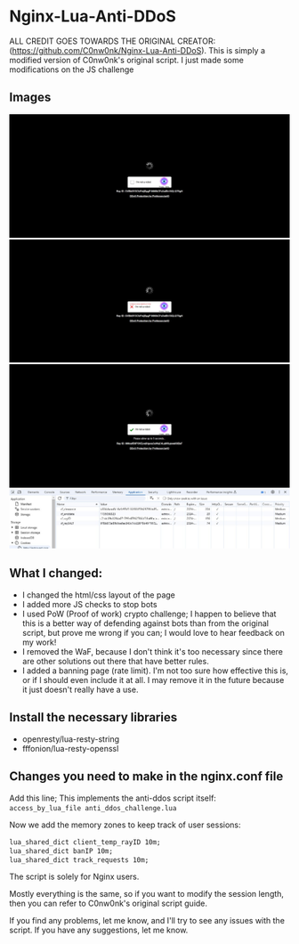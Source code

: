 # Nginx-Lua-Anti-DDoS

ALL CREDIT GOES TOWARDS THE ORIGINAL CREATOR: (https://github.com/C0nw0nk/Nginx-Lua-Anti-DDoS). This is simply a modified version of C0nw0nk's original script. I just made some modifications on the JS challenge

## Images
![Captcha Page](https://github.com/ProfessorJarIO/Nginx-Lua-Anti-DDoS/blob/main/Captcha1.jpg)
![Captcha Page Fail](https://github.com/ProfessorJarIO/Nginx-Lua-Anti-DDoS/blob/main/Captcha2.jpg)
![Captcha Page Success](https://github.com/ProfessorJarIO/Nginx-Lua-Anti-DDoS/blob/main/Captcha3.jpg)
![Captcha Cookies](https://github.com/ProfessorJarIO/Nginx-Lua-Anti-DDoS/blob/main/Cookies.jpg)


## What I changed:
- I changed the html/css layout of the page
- I added more JS checks to stop bots
- I used PoW (Proof of work) crypto challenge; I happen to believe that this is a better way of defending against bots than from the original script, but prove me wrong if you can; I would love to hear feedback on my work!
- I removed the WaF, because I don't think it's too necessary since there are other solutions out there that have better rules.
- I added a banning page (rate limit). I'm not too sure how effective this is, or if I should even include it at all. I may remove it in the future because it just doesn't really have a use.

## Install the necessary libraries
- openresty/lua-resty-string
- fffonion/lua-resty-openssl

## Changes you need to make in the nginx.conf file

Add this line; This implements the anti-ddos script itself:
`access_by_lua_file anti_ddos_challenge.lua`

Now we add the memory zones to keep track of user sessions:
```
lua_shared_dict client_temp_rayID 10m;
lua_shared_dict banIP 10m;
lua_shared_dict track_requests 10m;
```

The script is solely for Nginx users.

Mostly everything is the same, so if you want to modify the session length, then you can refer to C0nw0nk's original script guide.

If you find any problems, let me know, and I'll try to see any issues with the script. If you have any suggestions, let me know. 

